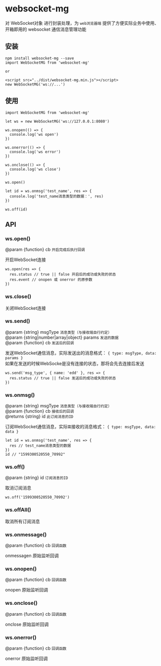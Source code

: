 # websocket-mg
对 WebSocket对象 进行封装处理，为 `web浏览器端` 提供了方便实际业务中使用、开箱即用的 websocket 通信消息管理功能

## 安装
```
npm install websocket-mg --save
import WebSocketMG from 'websocket-mg'

or

<script src="../dist/websocket-mg.min.js"></script>
new WebSocketMG('ws://...')
```

## 使用
```
import WebSocketMG from 'websocket-mg'

let ws = new WebSocketMG('ws://127.0.0.1:8080')

ws.onopen(() => {
  console.log('ws open')
})

ws.onerror(() => {
  console.log('ws error')
})

ws.onclose(() => {
  console.log('ws close')
})

ws.open()

let id = ws.onmsg('test_name', res => {
  console.log('test_name消息类型的数据：', res)
})

ws.off(id)
```

## API

### ws.open()
@param {function} cb `开启完成后执行回调`  

开启WebSocket连接   

```
ws.open(res => {
  res.status // true || false 开启后的成功或失败的状态
  res.event // onopen 或 onerror 的原参数
})
```

### ws.close()
关闭WebSocket连接   

### ws.send()
@param {string} msgType `消息类型（与接收端自行约定）`  
@param {string|number|array|object} params `发送的数据`  
@param {function} cb `发送后的回调`  

发送WebSocket通信消息，实际发送出的消息格式： `{ type: msgType, data: params }`    
如果在发送的时候WebSocke是没有连接的状态，那将会先去连接后发送
```
ws.send('msg_type', { name: 'edd' }, res => {
  res.status // true || false 发送后的成功或失败的状态
})
```

### ws.onmsg()
@param {string} msgType `消息类型（与接收端自行约定）`   
@param {function} cb `接收后的回调`   
@returns {string} id `此订阅消息的ID`   

订阅WebSocket通信消息，实际`需`接收的消息格式： `{ type: msgType, data: data }`
```
let id = ws.onmsg('test_name', res => {
  res // test_name消息类型的数据
})
id // "1599300520550_70992"
```

### ws.off()
@param {string} id `订阅消息的ID` 

取消订阅消息   

```
ws.off('1599300520550_70992')
```

### ws.offAll()

取消所有订阅消息   

### ws.onmessage()
@param {function} cb `回调函数`

onmessagen 原始监听回调 

### ws.onopen()
@param {function} cb `回调函数`

onopen 原始监听回调 

### ws.onclose()
@param {function} cb `回调函数`

onclose 原始监听回调 

### ws.onerror()
@param {function} cb `回调函数`

onerror 原始监听回调 
